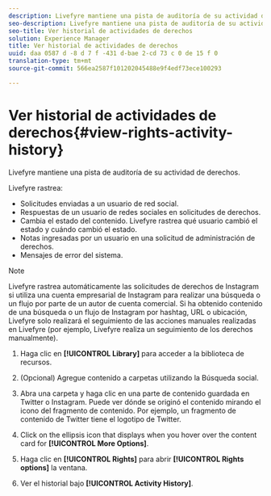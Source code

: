```yaml
---
description: Livefyre mantiene una pista de auditoría de su actividad de derechos.
seo-description: Livefyre mantiene una pista de auditoría de su actividad de derechos.
seo-title: Ver historial de actividades de derechos
solution: Experience Manager
title: Ver historial de actividades de derechos
uuid: daa 0587 d -8 d 7 f -431 d-bae 2-cd 73 c 0 de 15 f 0
translation-type: tm+mt
source-git-commit: 566ea2587f101202045488e9f4edf73ece100293

---
```



# Ver historial de actividades de derechos{#view-rights-activity-history}

Livefyre mantiene una pista de auditoría de su actividad de derechos.

Livefyre rastrea:

* Solicitudes enviadas a un usuario de red social.
* Respuestas de un usuario de redes sociales en solicitudes de derechos.
* Cambia el estado del contenido. Livefyre rastrea qué usuario cambió el estado y cuándo cambió el estado.
* Notas ingresadas por un usuario en una solicitud de administración de derechos.
* Mensajes de error del sistema.

>[!NOTE]
>
>Livefyre rastrea automáticamente las solicitudes de derechos de Instagram si utiliza una cuenta empresarial de Instagram para realizar una búsqueda o un flujo por parte de un autor de cuenta comercial. Si ha obtenido contenido de una búsqueda o un flujo de Instagram por hashtag, URL o ubicación, Livefyre solo realizará el seguimiento de las acciones manuales realizadas en Livefyre (por ejemplo, Livefyre realiza un seguimiento de los derechos manualmente).

1. Haga clic en **[!UICONTROL Library]** para acceder a la biblioteca de recursos.
1. (Opcional) Agregue contenido a carpetas utilizando la Búsqueda social.
1. Abra una carpeta y haga clic en una parte de contenido guardada en Twitter o Instagram. Puede ver dónde se originó el contenido mirando el icono del fragmento de contenido. Por ejemplo, un fragmento de contenido de Twitter tiene el logotipo de Twitter.
1. Click on the ellipsis icon that displays when you hover over the content card for **[!UICONTROL More Options]**.
1. Haga clic en **[!UICONTROL Rights]** para abrir **[!UICONTROL Rights options]** la ventana.

1. Ver el historial bajo **[!UICONTROL Activity History]**.

